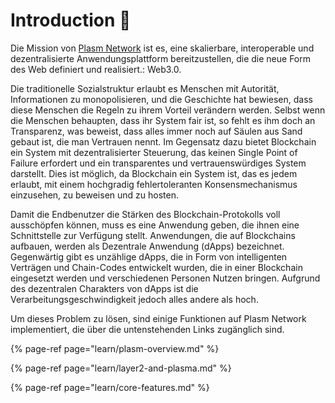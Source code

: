# Introduction 🐾

Die Mission von [Plasm Network](https://www.plasmnet.io/) ist es, eine skalierbare, interoperable und dezentralisierte Anwendungsplattform bereitzustellen, die die neue Form des Web definiert und realisiert.: Web3.0.

Die traditionelle Sozialstruktur erlaubt es Menschen mit Autorität, Informationen zu monopolisieren, und die Geschichte hat bewiesen, dass diese Menschen die Regeln zu ihrem Vorteil verändern werden. Selbst wenn die Menschen behaupten, dass ihr System fair ist, so fehlt es ihm doch an Transparenz, was beweist, dass alles immer noch auf Säulen aus Sand gebaut ist, die man Vertrauen nennt. Im Gegensatz dazu bietet Blockchain ein System mit dezentralisierter Steuerung, das keinen Single Point of Failure erfordert und ein transparentes und vertrauenswürdiges System darstellt. Dies ist möglich, da Blockchain ein System ist, das es jedem erlaubt, mit einem hochgradig fehlertoleranten Konsensmechanismus einzusehen, zu beweisen und zu hosten.

Damit die Endbenutzer die Stärken des Blockchain-Protokolls voll ausschöpfen können, muss es eine Anwendung geben, die ihnen eine Schnittstelle zur Verfügung stellt. Anwendungen, die auf Blockchains aufbauen, werden als Dezentrale Anwendung \(dApps\) bezeichnet. Gegenwärtig gibt es unzählige dApps, die in Form von intelligenten Verträgen und Chain-Codes entwickelt wurden, die in einer Blockchain eingesetzt werden und verschiedenen Personen Nutzen bringen. Aufgrund des dezentralen Charakters von dApps ist die Verarbeitungsgeschwindigkeit jedoch alles andere als hoch.

Um dieses Problem zu lösen, sind einige Funktionen auf Plasm Network implementiert, die über die untenstehenden Links zugänglich sind.

{% page-ref page="learn/plasm-overview.md" %}

{% page-ref page="learn/layer2-and-plasma.md" %}

{% page-ref page="learn/core-features.md" %}

